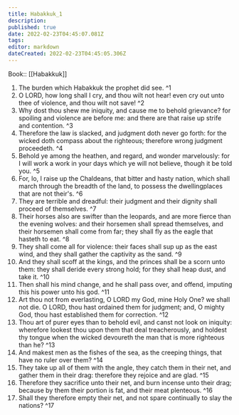 ```yaml
---
title: Habakkuk_1
description: 
published: true
date: 2022-02-23T04:45:07.081Z
tags: 
editor: markdown
dateCreated: 2022-02-23T04:45:05.306Z
---
```


 Book:: [[Habakkuk]]
 1. The burden which Habakkuk the prophet did see. ^1
 2. O LORD, how long shall I cry, and thou wilt not hear! even cry out unto thee of violence, and thou wilt not save! ^2
 3. Why dost thou shew me iniquity, and cause me to behold grievance? for spoiling and violence are before me: and there are that raise up strife and contention. ^3
 4. Therefore the law is slacked, and judgment doth never go forth: for the wicked doth compass about the righteous; therefore wrong judgment proceedeth. ^4
 5. Behold ye among the heathen, and regard, and wonder marvelously: for I will work a work in your days which ye will not believe, though it be told you. ^5
 6. For, lo, I raise up the Chaldeans, that bitter and hasty nation, which shall march through the breadth of the land, to possess the dwellingplaces that are not their's. ^6
 7. They are terrible and dreadful: their judgment and their dignity shall proceed of themselves. ^7
 8. Their horses also are swifter than the leopards, and are more fierce than the evening wolves: and their horsemen shall spread themselves, and their horsemen shall come from far; they shall fly as the eagle that hasteth to eat. ^8
 9. They shall come all for violence: their faces shall sup up as the east wind, and they shall gather the captivity as the sand. ^9
 10. And they shall scoff at the kings, and the princes shall be a scorn unto them: they shall deride every strong hold; for they shall heap dust, and take it. ^10
 11. Then shall his mind change, and he shall pass over, and offend, imputing this his power unto his god. ^11
 12. Art thou not from everlasting, O LORD my God, mine Holy One? we shall not die. O LORD, thou hast ordained them for judgment; and, O mighty God, thou hast established them for correction. ^12
 13. Thou art of purer eyes than to behold evil, and canst not look on iniquity: wherefore lookest thou upon them that deal treacherously, and holdest thy tongue when the wicked devoureth the man that is more righteous than he? ^13
 14. And makest men as the fishes of the sea, as the creeping things, that have no ruler over them? ^14
 15. They take up all of them with the angle, they catch them in their net, and gather them in their drag: therefore they rejoice and are glad. ^15
 16. Therefore they sacrifice unto their net, and burn incense unto their drag; because by them their portion is fat, and their meat plenteous. ^16
 17. Shall they therefore empty their net, and not spare continually to slay the nations? ^17
